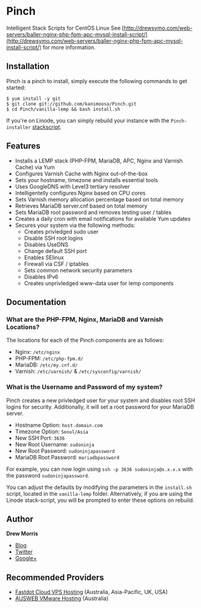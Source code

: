 # Pinch

Intelligent Stack Scripts for CentOS Linux
See [http://drewsymo.com/web-servers/baller-nginx-php-fpm-apc-mysql-install-script/](http://drewsymo.com/web-servers/baller-nginx-php-fpm-apc-mysql-install-script/) for more information.

## Installation

Pinch is a pinch to install, simply execute the following commands to get started:

	$ yum install -y git
	$ git clone git://github.com/kanimoosa/Pinch.git
	$ cd Pinch/vanilla-lemp && bash install.sh

If you're on Linode, you can simply rebuild your instance with the `Pinch-installer` [stackscript](www.linode.com/stackscripts/).

## Features

* Installs a LEMP stack (PHP-FPM, MariaDB, APC, Nginx and Varnish Cache) via Yum
* Configures Varnish Cache with Nginx out-of-the-box
* Sets your hostname, timezone and installs essential tools
* Uses GoogleDNS with Level3 tertiary resolver
* Intelligentelly configures Nginx based on CPU cores
* Sets Varnish memory allocation percentage based on total memory
* Retrieves MariaDB server.cnf based on total memory
* Sets MariaDB root password and removes testing user / tables
* Creates a daily cron with email notifications for available Yum updates
* Secures your system via the following methods:
	* Creates privledged sudo user
	* Disable SSH root logins
	* Disables UseDNS
	* Change default SSH port
	* Enables SElinux
	* Firewall via CSF / iptables
	* Sets common network security parameters
	* Disables IPv6
	* Creates unprivledged www-data user for lemp components

## Documentation

### What are the PHP-FPM, Nginx, MariaDB and Varnish Locations?

The locations for each of the Pinch components are as follows:

* Nginx: `/etc/nginx`
* PHP-FPM: `/etc/php-fpm.d/`
* MariaDB: `/etc/my.cnf.d/`
* Varnish: `/etc/varnish/` & `/etc/sysconfig/varnish/`

### What is the Username and Password of my system?

Pinch creates a new privledged user for your system and disables root SSH logins for security. Additionally, it will set a root password for your MariaDB server.

* Hostname Option: `host.domain.com`
* Timezone Option: `Seoul/Asia`
* New SSH Port: `3636`
* New Root Username: `sudoninja`
* New Root Password: `sudoninjapassword`
* MariaDB Root Password: `mariadbpassword`

For example, you can now login using `ssh -p 3636 sudoninja@x.x.x.x` with the password `sudoninjapassword`.

You can adjust the defaults by modifying the parameters in the `install.sh` script, located in the `vanilla-lemp` folder.
Alternatively, if you are using the Linode stack-script, you will be prompted to enter these options on rebuild.

## Author

**Drew Morris**

+ [Blog](http://drewsymo.com)
+ [Twitter](http://twitter.com/drewsymo)
+ [Google+](https://plus.google.com/u/0/114153589610660530694)

## Recommended Providers

+ [Fastdot Cloud VPS Hosting](http://fastdot.com) (Australia, Asia-Pacific, UK, USA)
+ [AUSWEB VMware Hosting](http://www.ausweb.com.au) (Australia)
